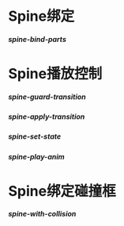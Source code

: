 # Spine绑定
##### spine-bind-parts

# Spine播放控制
##### spine-guard-transition
##### spine-apply-transition
##### spine-set-state
##### spine-play-anim

# Spine绑定碰撞框
##### spine-with-collision